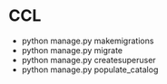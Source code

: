 # CCL

* python manage.py makemigrations
* python manage.py migrate
* python manage.py createsuperuser
* python manage.py populate_catalog

